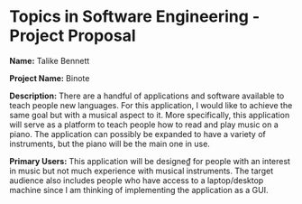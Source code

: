 # Topics in Software Engineering - Project Proposal
**Name:** Talike Bennett 

**Project Name:** Binote

**Description:** There are a handful of applications and software available to teach people new languages. For this application, I would like to achieve the same goal but with a musical aspect to it. More specifically, this application will serve as a platform to teach people how to read and play music on a piano. The application can possibly be expanded to have a variety of instruments, but the piano will be the main one in use.

**Primary Users:** This application will be designe₫ for people with an interest in music but not much experience with musical instruments. The target audience also includes people who have access to a laptop/desktop machine since I am thinking of implementing the application as a GUI.
